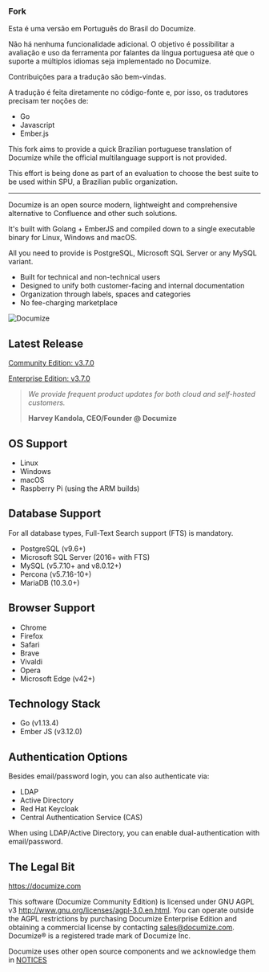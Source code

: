 ### Fork

Esta é uma versão em Português do Brasil do Documize.

Não há nenhuma funcionalidade adicional. O objetivo é possibilitar a avaliação
e uso da ferramenta por falantes da língua portuguesa até que o suporte a
múltiplos idiomas seja implementado no Documize.

Contribuições para a tradução são bem-vindas.

A tradução é feita diretamente no código-fonte e, por isso, os tradutores precisam ter noções de:
- Go
- Javascript
- Ember.js

This fork aims to provide a quick Brazilian portuguese translation of Documize while the official multilanguage support is not provided.


This effort is being done as part of an evaluation to choose the best suite to be used within SPU, a Brazilian public organization.

***


Documize is an open source modern, lightweight and comprehensive alternative to Confluence and other such solutions.

It's built with Golang + EmberJS and compiled down to a single executable binary for Linux, Windows and macOS.

All you need to provide is PostgreSQL, Microsoft SQL Server or any MySQL variant.

- Built for technical and non-technical users
- Designed to unify both customer-facing and internal documentation
- Organization through labels, spaces and categories
- No fee-charging marketplace

![Documize](screenshot-1.png "Documize")

## Latest Release

[Community Edition: v3.7.0](https://github.com/documize/community/releases)

[Enterprise Edition: v3.7.0](https://www.documize.com/downloads)

> *We provide frequent product updates for both cloud and self-hosted customers.*
>
> **Harvey Kandola, CEO/Founder @ Documize**

## OS Support

- Linux
- Windows
- macOS
- Raspberry Pi (using the ARM builds)

## Database Support

For all database types, Full-Text Search support (FTS) is mandatory.

- PostgreSQL (v9.6+)
- Microsoft SQL Server (2016+ with FTS)
- MySQL (v5.7.10+ and v8.0.12+)
- Percona (v5.7.16-10+)
- MariaDB (10.3.0+)

## Browser Support

- Chrome
- Firefox
- Safari
- Brave
- Vivaldi
- Opera
- Microsoft Edge (v42+)

## Technology Stack

- Go (v1.13.4)
- Ember JS (v3.12.0)

## Authentication Options

Besides email/password login, you can also authenticate via:

* LDAP
* Active Directory
* Red Hat Keycloak
* Central Authentication Service (CAS)

When using LDAP/Active Directory, you can enable dual-authentication with email/password.

## The Legal Bit

<https://documize.com>

This software (Documize Community Edition) is licensed under GNU AGPL v3 <http://www.gnu.org/licenses/agpl-3.0.en.html>. You can operate outside the AGPL restrictions by purchasing Documize Enterprise Edition and obtaining a commercial license by contacting <sales@documize.com>. Documize® is a registered trade mark of Documize Inc.

Documize uses other open source components and we acknowledge them in [NOTICES](NOTICES.md)
